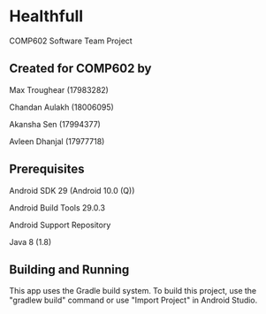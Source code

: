 # Healthfull
COMP602 Software Team Project

## Created for COMP602 by
Max Troughear (17983282)

Chandan Aulakh (18006095)

Akansha Sen (17994377)

Avleen Dhanjal (17977718)


## Prerequisites
Android SDK 29 (Android 10.0 (Q))

Android Build Tools 29.0.3

Android Support Repository

Java 8 (1.8)

## Building and Running
This app uses the Gradle build system. To build this project, use the "gradlew build" command or use "Import Project" in Android Studio.
